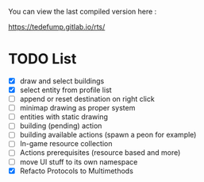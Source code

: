You can view the last compiled version here : 

https://tedefump.gitlab.io/rts/


# TODO List

- [X] draw and select buildings
- [X] select entity from profile list
- [ ] append or reset destination on right click
- [ ] minimap drawing as proper system
- [ ] entities with static drawing
- [ ] building (pending) action
- [ ] building available actions (spawn a peon for example)
- [ ] In-game resource collection
- [ ] Actions prerequisites (resource based and more)
- [ ] move UI stuff to its own namespace
- [X] Refacto Protocols to Multimethods

